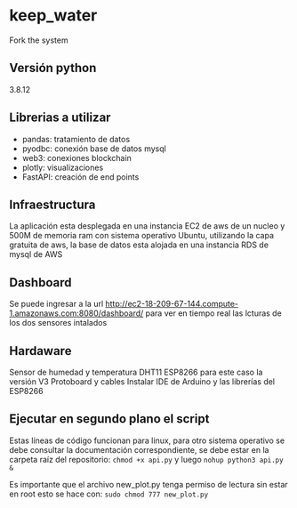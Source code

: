 # keep_water
Fork the system

## Versión python
3.8.12

## Librerias a utilizar
* pandas: tratamiento de datos
* pyodbc: conexión base de datos mysql
* web3: conexiones blockchain
* plotly: visualizaciones
* FastAPI: creación de end points

## Infraestructura
La aplicación esta desplegada en una instancia EC2 de aws de un nucleo y 500M de memoria ram con sistema operativo Ubuntu, utilizando la capa gratuita de aws, la base de datos esta alojada en una instancia RDS de mysql de AWS

## Dashboard
Se puede ingresar a la url <http://ec2-18-209-67-144.compute-1.amazonaws.com:8080/dashboard/> para ver en tiempo real las lcturas de los dos sensores intalados

## Hardaware
Sensor de humedad y temperatura DHT11 ESP8266 para este caso la versión V3 Protoboard y cables Instalar IDE de Arduino y las librerías del ESP8266

## Ejecutar en segundo plano el script
Estas líneas de código funcionan para linux, para otro sistema operativo se debe consultar la documentación correspondiente, se debe estar en la carpeta raíz del repositorio: `chmod +x api.py` y luego `nohup python3 api.py &`

Es importante que el archivo new_plot.py tenga permiso de lectura sin estar en root esto se hace con: `sudo chmod 777 new_plot.py`

